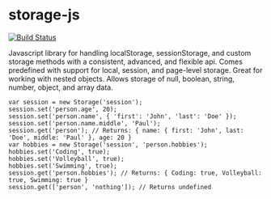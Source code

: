 storage-js
==========

[![Build Status](https://secure.travis-ci.org/michaeldrotar/storage-js.png?branch=master)](http://travis-ci.org/username/storage-js)

Javascript library for handling localStorage, sessionStorage, and custom storage methods with a consistent, advanced, and flexible api. Comes predefined with support for local, session, and page-level storage. Great for working with nested objects. Allows storage of null, boolean, string, number, object, and array data.

	var session = new Storage('session');
	session.set('person.age', 20);
	session.set('person.name', { 'first': 'John', 'last': 'Doe' });
	session.set('person.name.middle', 'Paul');
	session.get('person'); // Returns: { name: { first: 'John', last: 'Doe', middle: 'Paul' }, age: 20 }
	var hobbies = new Storage('session', 'person.hobbies');
	hobbies.set('Coding', true);
	hobbies.set('Volleyball', true);
	hobbies.set('Swimming', true);
	session.get('person.hobbies'); // Returns: { Coding: true, Volleyball: true, Swimming: true }
	session.get(['person', 'nothing']); // Returns undefined
